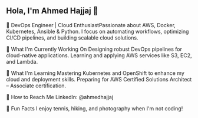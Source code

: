 ## Hola, I'm Ahmed Hajjaj 👋

🔧 DevOps Engineer | Cloud EnthusiastPassionate about AWS, Docker, Kubernetes, Ansible & Python. I focus on automating workflows, optimizing CI/CD pipelines, and building scalable cloud solutions.

🔄 What I'm Currently Working On
    Designing robust DevOps pipelines for cloud-native applications.
    Learning and applying AWS services like S3, EC2, and Lambda.

🌿 What I'm Learning
    Mastering Kubernetes and OpenShift to enhance my cloud and deployment skills.
    Preparing for AWS Certified Solutions Architect – Associate certification.

📢 How to Reach Me
    LinkedIn: @ahmedhajjaj
    
🌟 Fun Facts
    I enjoy tennis, hiking, and photography when I'm not coding!
